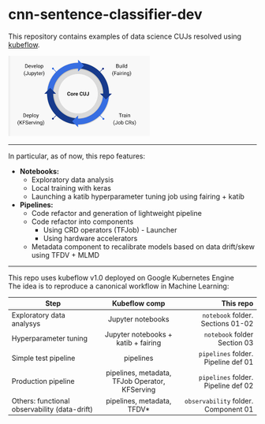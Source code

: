 # cnn-sentence-classifier-dev
This repository contains examples of data science CUJs resolved using [kubeflow](https://www.kubeflow.org).

![kf_pipeline](images/kfcujs.png)

---
In particular, as of now, this repo features:
- **Notebooks:**
    - Exploratory data analysis
    - Local training with keras
    - Launching a katib hyperparameter tuning job using fairing + katib
- **Pipelines:**
    - Code refactor and generation of lightweight pipeline
    - Code refactor into components
        - Using CRD operators (TFJob) - Launcher
        - Using hardware accelerators
    - Metadata component to recalibrate models based on data drift/skew using TFDV + MLMD
---    
This repo uses kubeflow v1.0 deployed on Google Kubernetes Engine  
The idea is to reproduce a canonical workflow in Machine Learning:

| **Step**        | Kubeflow comp           | This repo  |
| ------------- |:-------------:| -----:|
| Exploratory data analysys      | Jupyter notebooks | `notebook` folder. Sections 01-02 |
| Hyperparameter tuning      | Jupyter notebooks + katib + fairing      |   `notebook` folder Section 03 |
| Simple test pipeline | pipelines      |    `pipelines` folder. Pipeline def 01 |
| Production pipeline | pipelines, metadata, TFJob Operator, KFServing      |    `pipelines` folder. Pipeline def 02 |
| Others: functional observability (data-drift) | pipelines, metadata, TFDV*      |    `observability` folder. Component 01 |             